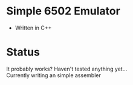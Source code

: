 # Simple 6502 Emulator
- Written in C++  
# Status  
It probably works? Haven't tested anything yet...  
Currently writing an simple assembler 
